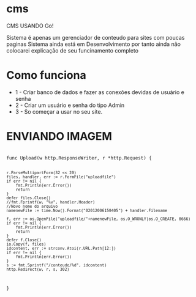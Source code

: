 # cms
CMS USANDO Go!

Sistema é apenas um gerenciador de conteudo para sites com poucas paginas
Sistema ainda está em Desenvolvimento por tanto ainda não colocarei explicação de seu funcinamento completo


<h1><b>Como funciona</b></h1>
<ul>
  <li> 1 - Criar banco de dados e fazer as conexões devidas de usuário e senha</li>
  <li> 2 - Criar um usuário e senha do tipo Admin</li>
  <li> 3 - So começar a usar no seu site.</li>
</ul>
<h1><b>ENVIANDO IMAGEM</b></h1>
<code>
func Upload(w http.ResponseWriter, r *http.Request) {

	r.ParseMultipartForm(32 << 20)
	files, handler, err := r.FormFile("uploadfile")
	if err != nil {
		fmt.Println(err.Error())
		return
	}
	defer files.Close()
	//fmt.Fprintf(w, "%v", handler.Header)
	//Novo nome do arquivo
	namenewFile := time.Now().Format("02012006150405") + handler.Filename

	f, err := os.OpenFile("uploadfile/"+namenewFile, os.O_WRONLY|os.O_CREATE, 0666)
	if err != nil {
		fmt.Println(err.Error())
		return
	}
	defer f.Close()
	io.Copy(f, files)
	idcontent, err := strconv.Atoi(r.URL.Path[12:])
	if err != nil {
		fmt.Println(err.Error())
	}
	s := fmt.Sprintf("/conteudo/%d", idcontent)
	http.Redirect(w, r, s, 302)
}

</code>